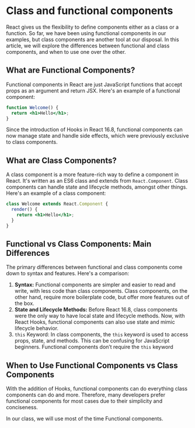 # Class and functional components

React gives us the flexibility to define components either as a class or a function. So far, we have been using functional components in our examples, but class components are another tool at our disposal. In this article, we will explore the differences between functional and class components, and when to use one over the other.

## What are Functional Components?

Functional components in React are just JavaScript functions that accept props as an argument and return JSX. Here's an example of a functional component:

```jsx
function Welcome() {
  return <h1>Hello</h1>;
}
```

Since the introduction of Hooks in React 16.8, functional components can now manage state and handle side effects, which were previously exclusive to class components.

## What are Class Components?

A class component is a more feature-rich way to define a component in React. It's written as an ES6 class and extends from `React.Component`. Class components can handle state and lifecycle methods, amongst other things. Here's an example of a class component:

```jsx
class Welcome extends React.Component {
  render() {
    return <h1>Hello</h1>;
  }
}

```

## Functional vs Class Components: Main Differences

The primary differences between functional and class components come down to syntax and features. Here's a comparison:

1. **Syntax:** Functional components are simpler and easier to read and write, with less code than class components. Class components, on the other hand, require more boilerplate code, but offer more features out of the box.
2. **State and Lifecycle Methods:** Before React 16.8, class components were the only way to have local state and lifecycle methods. Now, with React Hooks, functional components can also use state and mimic lifecycle behavior.
3. `this` Keyword: In class components, the `this` keyword is used to access props, state, and methods. This can be confusing for JavaScript beginners. Functional components don’t require the `this` keyword

## When to Use Functional Components vs Class Components

With the addition of Hooks, functional components can do everything class components can do and more. Therefore, many developers prefer functional components for most cases due to their simplicity and conciseness.

In our class, we will use most of the time Functional components.